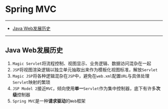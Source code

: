 # Spring MVC

---

- [Java Web发展历史](#javaweb发展历史)

---

## Java Web发展历史

1. `Magic Servlet`将流程控制、视图显示、业务逻辑、数据访问混杂在一起
2. `JSP`将视图渲染逻辑以独立单元抽取出来作为模板化视图标准，解放`Servlet`
3. `Magic JSP`将各种逻辑混杂在`JSP`中，避免在`web.xml`配置`URL`与具体处理`Servlet`映射的繁琐
4. `JSP Model 2`接近`MVC`，倾向使用**单一**`Servlet`作为集中控制器，底下有许多**次级**控制器
5. `Spring MVC`是一种**请求驱动**的`Web`框架